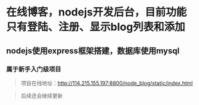 # 在线博客，nodejs开发后台，目前功能只有登陆、注册、显示blog列表和添加

## nodejs使用express框架搭建，数据库使用mysql

### 属于新手入门级项目

> 项目在线地址：http://114.215.155.197:8800/node_blog/static/index.html

> 后续还会继续更新